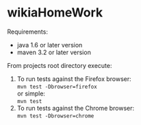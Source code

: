 wikiaHomeWork
=============
Requirements:
- java 1.6 or later version
- maven 3.2 or later version

From projects root directory execute:  
1. To run tests against the Firefox browser:   
```mvn test -Dbrowser=firefox```  
or simple:  
```mvn test```  
2. To run tests against the Chrome browser:  
```mvn test -Dbrowser=chrome```